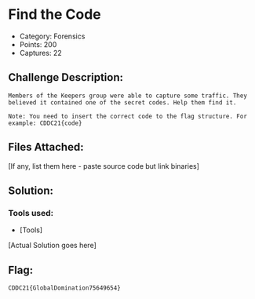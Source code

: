 # Find the Code 

- Category: Forensics
- Points: 200
- Captures: 22

## Challenge Description:
```
Members of the Keepers group were able to capture some traffic. They believed it contained one of the secret codes. Help them find it.

Note: You need to insert the correct code to the flag structure. For example: CDDC21{code}
```

## Files Attached:
[If any, list them here - paste source code but link binaries]

## Solution:

### Tools used:
- [Tools]

[Actual Solution goes here]

## Flag:
```
CDDC21{GlobalDomination75649654}
```